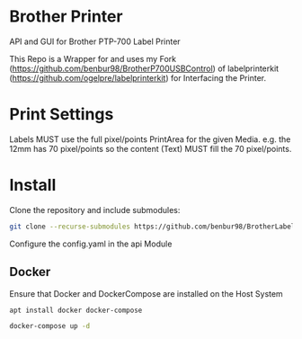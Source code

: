 # Brother Printer

API and GUI for Brother PTP-700 Label Printer

This Repo is a Wrapper for and uses my Fork (https://github.com/benbur98/BrotherP700USBControl) of labelprinterkit (https://github.com/ogelpre/labelprinterkit) for Interfacing the Printer.

# Print Settings

Labels MUST use the full pixel/points PrintArea for the given Media.
e.g. the 12mm has 70 pixel/points so the content (Text) MUST fill the 70 pixel/points.

# Install

Clone the repository and include submodules:
```sh
git clone --recurse-submodules https://github.com/benbur98/BrotherLabelPrinter.git
```

Configure the config.yaml in the api Module

## Docker

Ensure that Docker and DockerCompose are installed on the Host System
```sh
apt install docker docker-compose
```

```sh
docker-compose up -d
```
